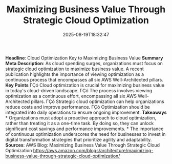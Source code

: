 ﻿---
title: "Maximizing Business Value Through Strategic Cloud Optimization"
date: "2025-08-19T18:32:47"
category: "Markets"
summary: ""
slug: "maximizing business value through strategic cloud optimizati"
source_urls:
  - "https://aws.amazon.com/blogs/architecture/maximizing-business-value-through-strategic-cloud-optimization/"
seo:
  title: "Maximizing Business Value Through Strategic Cloud Optimization | Hash n Hedge"
  description: ""
  keywords: ["news", "markets", "brief"]
---
**Headline**: Cloud Optimization Key to Maximizing Business Value  **Summary Meta Description**: As cloud spending surges, organizations must focus on strategic cloud optimization to maximize business value. A recent publication highlights the importance of viewing optimization as a continuous process that encompasses all six AWS Well-Architected pillars.  **Key Points**  ΓÇó Cloud optimization is crucial for maximizing business value in today's cloud-driven landscape. ΓÇó The process involves viewing optimization as a continuous effort, encompassing all six AWS Well-Architected pillars. ΓÇó Strategic cloud optimization can help organizations reduce costs and improve performance. ΓÇó Optimization should be integrated into daily operations to ensure ongoing improvement.  **Takeaways**  * Organizations must adopt a proactive approach to cloud optimization, rather than treating it as a one-time task. By doing so, they can unlock significant cost savings and performance improvements. * The importance of continuous optimization underscores the need for businesses to invest in digital transformation strategies that prioritize agility and adaptability.  **Sources**: AWS Blog: Maximizing Business Value Through Strategic Cloud Optimization https://aws.amazon.com/blogs/architecture/maximizing-business-value-through-strategic-cloud-optimization/ 
